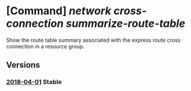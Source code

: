 # [Command] _network cross-connection summarize-route-table_

Show the route table summary associated with the express route cross connection in a resource group.

## Versions

### [2018-04-01](/Resources/mgmt-plane/L3N1YnNjcmlwdGlvbnMve30vcmVzb3VyY2Vncm91cHMve30vcHJvdmlkZXJzL21pY3Jvc29mdC5uZXR3b3JrL2V4cHJlc3Nyb3V0ZWNyb3NzY29ubmVjdGlvbnMve30vcGVlcmluZ3Mve30vcm91dGV0YWJsZXNzdW1tYXJ5L3t9/2018-04-01.xml) **Stable**

<!-- mgmt-plane /subscriptions/{}/resourcegroups/{}/providers/microsoft.network/expressroutecrossconnections/{}/peerings/{}/routetablessummary/{} 2018-04-01 -->
